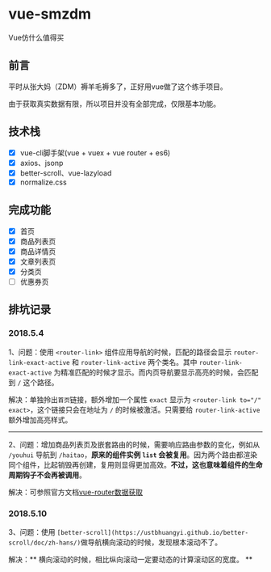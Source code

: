 # vue-smzdm
Vue仿什么值得买

## 前言

平时从张大妈（ZDM）褥羊毛褥多了，正好用vue做了这个练手项目。

由于获取真实数据有限，所以项目并没有全部完成，仅限基本功能。

## 技术栈

- [x] vue-cli脚手架(vue + vuex + vue router + es6)
- [x] axios、jsonp
- [x] better-scroll、vue-lazyload
- [x] normalize.css

## 完成功能

- [x] 首页
- [x] 商品列表页
- [x] 商品详情页
- [x] 文章列表页
- [x] 分类页
- [ ] 优惠券页 

## 排坑记录

### 2018.5.4

1、问题：使用 `<router-link>` 组件应用导航的时候，匹配的路径会显示 `router-link-exact-active` 和 `router-link-active` 两个类名。其中 `router-link-exact-active` 为精准匹配的时候才显示。而内页导航要显示高亮的时候，会匹配到 `/` 这个路径。

解决：单独拎出`首页`链接，额外增加一个属性 `exact` 显示为 `<router-link to="/" exact>`，这个链接只会在地址为 `/` 的时候被激活。只需要给 `router-link-active` 额外增加高亮样式。

----

2、问题：增加商品列表页及嵌套路由的时候，需要响应路由参数的变化，例如从 `/youhui` 导航到 `/haitao`，**原来的组件实例 `list` 会被复用**。因为两个路由都渲染同个组件，比起销毁再创建，复用则显得更加高效。**不过，这也意味着组件的生命周期钩子不会再被调用**。

解决：可参照官方文档[vue-router数据获取](https://router.vuejs.org/zh-cn/advanced/data-fetching.html)

### 2018.5.10

3、问题：使用 `[better-scroll](https://ustbhuangyi.github.io/better-scroll/doc/zh-hans/)`做导航横向滚动的时候，发现根本滚动不了。

解决：** 横向滚动的时候，相比纵向滚动一定要动态的计算滚动区的宽度。 **